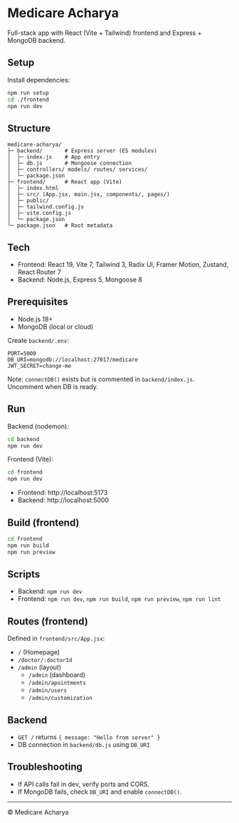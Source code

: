 # Medicare Acharya

Full-stack app with React (Vite + Tailwind) frontend and Express + MongoDB backend.

## Setup

Install dependencies:

```bash
npm run setup
cd ./frontend
npm run dev
```

## Structure

```
medicare-acharya/
├─ backend/       # Express server (ES modules)
│  ├─ index.js    # App entry
│  ├─ db.js       # Mongoose connection
│  ├─ controllers/ models/ routes/ services/
│  └─ package.json
├─ frontend/      # React app (Vite)
│  ├─ index.html
│  ├─ src/ (App.jsx, main.jsx, components/, pages/)
│  ├─ public/
│  ├─ tailwind.config.js
│  ├─ vite.config.js
│  └─ package.json
└─ package.json   # Root metadata
```

## Tech

- Frontend: React 19, Vite 7, Tailwind 3, Radix UI, Framer Motion, Zustand, React Router 7
- Backend: Node.js, Express 5, Mongoose 8

## Prerequisites

- Node.js 18+
- MongoDB (local or cloud)

Create `backend/.env`:

```
PORT=5000
DB_URI=mongodb://localhost:27017/medicare
JWT_SECRET=change-me
```

Note: `connectDB()` exists but is commented in `backend/index.js`. Uncomment when DB is ready.

## Run

Backend (nodemon):

```bash
cd backend
npm run dev
```

Frontend (Vite):

```bash
cd frontend
npm run dev
```

- Frontend: http://localhost:5173
- Backend:  http://localhost:5000

## Build (frontend)

```bash
cd frontend
npm run build
npm run preview
```

## Scripts

- Backend: `npm run dev`
- Frontend: `npm run dev`, `npm run build`, `npm run preview`, `npm run lint`

## Routes (frontend)

Defined in `frontend/src/App.jsx`:
- `/` (Homepage)
- `/doctor/:doctorId`
- `/admin` (layout)
  - `/admin` (dashboard)
  - `/admin/apointments`
  - `/admin/users`
  - `/admin/customization`

## Backend

- `GET /` returns `{ message: "Hello from server" }`
- DB connection in `backend/db.js` using `DB_URI`

## Troubleshooting

- If API calls fail in dev, verify ports and CORS.
- If MongoDB fails, check `DB_URI` and enable `connectDB()`.

---

© Medicare Acharya
